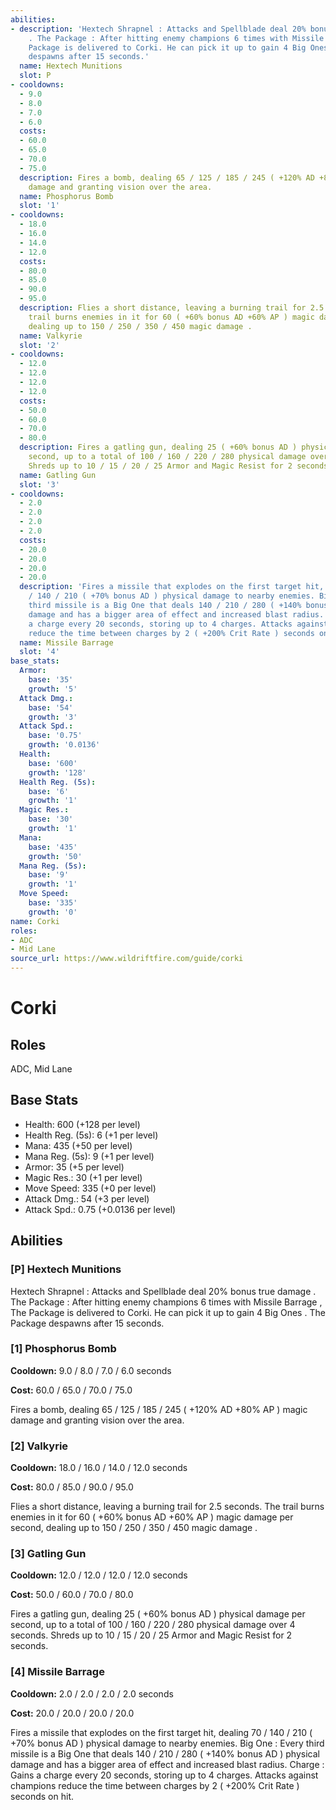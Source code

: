 ```yaml
---
abilities:
- description: 'Hextech Shrapnel : Attacks and Spellblade deal 20% bonus true damage
    . The Package : After hitting enemy champions 6 times with Missile Barrage , The
    Package is delivered to Corki. He can pick it up to gain 4 Big Ones . The Package
    despawns after 15 seconds.'
  name: Hextech Munitions
  slot: P
- cooldowns:
  - 9.0
  - 8.0
  - 7.0
  - 6.0
  costs:
  - 60.0
  - 65.0
  - 70.0
  - 75.0
  description: Fires a bomb, dealing 65 / 125 / 185 / 245 ( +120% AD +80% AP ) magic
    damage and granting vision over the area.
  name: Phosphorus Bomb
  slot: '1'
- cooldowns:
  - 18.0
  - 16.0
  - 14.0
  - 12.0
  costs:
  - 80.0
  - 85.0
  - 90.0
  - 95.0
  description: Flies a short distance, leaving a burning trail for 2.5 seconds. The
    trail burns enemies in it for 60 ( +60% bonus AD +60% AP ) magic damage per second,
    dealing up to 150 / 250 / 350 / 450 magic damage .
  name: Valkyrie
  slot: '2'
- cooldowns:
  - 12.0
  - 12.0
  - 12.0
  - 12.0
  costs:
  - 50.0
  - 60.0
  - 70.0
  - 80.0
  description: Fires a gatling gun, dealing 25 ( +60% bonus AD ) physical damage per
    second, up to a total of 100 / 160 / 220 / 280 physical damage over 4 seconds.
    Shreds up to 10 / 15 / 20 / 25 Armor and Magic Resist for 2 seconds.
  name: Gatling Gun
  slot: '3'
- cooldowns:
  - 2.0
  - 2.0
  - 2.0
  - 2.0
  costs:
  - 20.0
  - 20.0
  - 20.0
  - 20.0
  description: 'Fires a missile that explodes on the first target hit, dealing 70
    / 140 / 210 ( +70% bonus AD ) physical damage to nearby enemies. Big One : Every
    third missile is a Big One that deals 140 / 210 / 280 ( +140% bonus AD ) physical
    damage and has a bigger area of effect and increased blast radius. Charge : Gains
    a charge every 20 seconds, storing up to 4 charges. Attacks against champions
    reduce the time between charges by 2 ( +200% Crit Rate ) seconds on hit.'
  name: Missile Barrage
  slot: '4'
base_stats:
  Armor:
    base: '35'
    growth: '5'
  Attack Dmg.:
    base: '54'
    growth: '3'
  Attack Spd.:
    base: '0.75'
    growth: '0.0136'
  Health:
    base: '600'
    growth: '128'
  Health Reg. (5s):
    base: '6'
    growth: '1'
  Magic Res.:
    base: '30'
    growth: '1'
  Mana:
    base: '435'
    growth: '50'
  Mana Reg. (5s):
    base: '9'
    growth: '1'
  Move Speed:
    base: '335'
    growth: '0'
name: Corki
roles:
- ADC
- Mid Lane
source_url: https://www.wildriftfire.com/guide/corki
---
```


# Corki

## Roles

ADC, Mid Lane

## Base Stats

- Health: 600 (+128 per level)
- Health Reg. (5s): 6 (+1 per level)
- Mana: 435 (+50 per level)
- Mana Reg. (5s): 9 (+1 per level)
- Armor: 35 (+5 per level)
- Magic Res.: 30 (+1 per level)
- Move Speed: 335 (+0 per level)
- Attack Dmg.: 54 (+3 per level)
- Attack Spd.: 0.75 (+0.0136 per level)

## Abilities

### [P] Hextech Munitions

Hextech Shrapnel : Attacks and Spellblade deal 20% bonus true damage . The Package : After hitting enemy champions 6 times with Missile Barrage , The Package is delivered to Corki. He can pick it up to gain 4 Big Ones . The Package despawns after 15 seconds.

### [1] Phosphorus Bomb

**Cooldown:** 9.0 / 8.0 / 7.0 / 6.0 seconds

**Cost:** 60.0 / 65.0 / 70.0 / 75.0

Fires a bomb, dealing 65 / 125 / 185 / 245 ( +120% AD +80% AP ) magic damage and granting vision over the area.

### [2] Valkyrie

**Cooldown:** 18.0 / 16.0 / 14.0 / 12.0 seconds

**Cost:** 80.0 / 85.0 / 90.0 / 95.0

Flies a short distance, leaving a burning trail for 2.5 seconds. The trail burns enemies in it for 60 ( +60% bonus AD +60% AP ) magic damage per second, dealing up to 150 / 250 / 350 / 450 magic damage .

### [3] Gatling Gun

**Cooldown:** 12.0 / 12.0 / 12.0 / 12.0 seconds

**Cost:** 50.0 / 60.0 / 70.0 / 80.0

Fires a gatling gun, dealing 25 ( +60% bonus AD ) physical damage per second, up to a total of 100 / 160 / 220 / 280 physical damage over 4 seconds. Shreds up to 10 / 15 / 20 / 25 Armor and Magic Resist for 2 seconds.

### [4] Missile Barrage

**Cooldown:** 2.0 / 2.0 / 2.0 / 2.0 seconds

**Cost:** 20.0 / 20.0 / 20.0 / 20.0

Fires a missile that explodes on the first target hit, dealing 70 / 140 / 210 ( +70% bonus AD ) physical damage to nearby enemies. Big One : Every third missile is a Big One that deals 140 / 210 / 280 ( +140% bonus AD ) physical damage and has a bigger area of effect and increased blast radius. Charge : Gains a charge every 20 seconds, storing up to 4 charges. Attacks against champions reduce the time between charges by 2 ( +200% Crit Rate ) seconds on hit.

